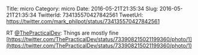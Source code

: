 Title: micro
Category: micro
Date: 2016-05-21T21:35:34
Slug: 2016-05-21T21:35:34
TwitterId: 734135570427842561
TweetUrl: https://twitter.com/mark_philpot/status/734135570427842561

RT [@ThePracticalDev](https://twitter.com/ThePracticalDev): Things are mostly fine [https://twitter.com/ThePracticalDev/status/733908215021199360/photo/1](https://twitter.com/ThePracticalDev/status/733908215021199360/photo/1)